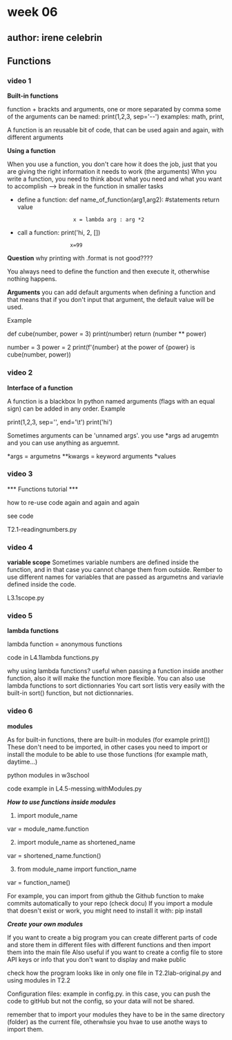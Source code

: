 # week 06 
## author: irene celebrin 
## Functions 

### video 1 

**Built-in functions**

function + brackts and arguments, one or more separated by comma
some of the arguments can be named: print(1,2,3, sep='--')
examples: math, print, 

A function is an reusable bit of code, that can be used again and again, with different arguments 

**Using a function**

When you use a function, you don't care how it does the job, just that you are giving the right information it needs to work (the arguments)
Whn you write a function, you need to think about what you need and what you want to accomplish --> break in the function in smaller tasks 

- define a function:    def name_of_function(arg1,arg2):
                            #statements
                            return value
                        
                        x = lambda arg : arg *2 


-  call a function:     print('hi, 2, [])
                        
                        x=99

**Question** why printing with .format is not good????

You always need to define the function and then execute it, otherwhise nothing happens. 

**Arguments** you can add default arguments when defining a function and that means that if you don't input that argument, the default value will be used. 

Example 

def cube(number, power = 3)
    print(number)
    return (number ** power)

 
number = 3
power = 2
print(f'{number} at the power of {power} is cube(number, power))

### video 2

**Interface of a function**

A function is a blackbox 
In python named arguments (flags with an equal sign) can be added in any order. 
Example 

print(1,2,3, sep='', end='\t')
print('hi')

Sometimes arguments can be 'unnamed args'. you use *args ad arugemtn and you can use anything as arguemnt. 

*args  = argumetns 
**kwargs = keyword arguments 
*values 

### video 3 
*** Functions tutorial ***

how to re-use code again and again and again 

see code 

T2.1-readingnumbers.py

### video 4 

**variable scope**
Sometimes variable numbers are defined inside the function, and in that case you cannot change them from outside. Rember to use different names for variables that are passed as argumetns and variavle defined inside the code. 

L3.1scope.py

### video 5 
**lambda functions**

lambda function = anonymous functions 

code in L4.1lambda functions.py

why using lambda functions? useful when passing a function inside another function, also it will make the function more flexible. 
You can also use lambda functions to sort dictionnaries 
You cart sort listis very easily with the built-in sort() function, but not dictionnaries. 

### video 6 
**modules**

As for built-in functions, there are built-in modules (for example print())
These don't need to be imported, in other cases you need to import or install the module to be able to use those functions (for example math, daytime...)

python modules in w3school 

code example in L4.5-messing.withModules.py

***How to use functions inside modules***

1) import module_name 

var = module_name.function

2) import module_name as shortened_name

var = shortened_name.function()

3) from module_name import function_name 

var = function_name()

For example, you can import from github the Github function to make commits automatically to your repo (check docu)
If you import a module that doesn't exist or work, you might need to install it with:    pip install



***Create your own modules***

If you want to create a big program you can create different parts of code and store them in different files with different functions and then import them into the main file 
Also useful if you want to create a config file to store API keys or info that you don't want to display and make public

check how the program looks like in only one file in T2.2lab-original.py and using modules in T2.2

Configuration files: example in config.py. in this case, you can push the code to gitHub but not the config, so your data will not be shared. 

remember that to import your modules they have to be in the same directory (folder) as the current file, otherwhsie you hvae to use anothe ways to import them. 



